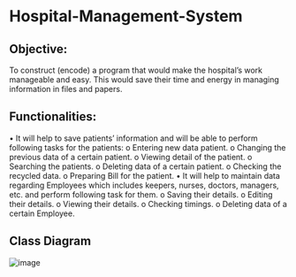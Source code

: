 # Hospital-Management-System

## Objective:
To construct (encode) a program that would make the hospital’s work manageable and easy. This would save their time and energy in managing information in files and papers.


## Functionalities:
•	It will help to save patients’ information and will be able to perform following tasks for the patients:
o	Entering new data patient.
o	Changing the previous data of a certain patient.
o	Viewing detail of the patient.
o	Searching the patients.
o	Deleting data of a certain patient.
o	Checking the recycled data.
o	Preparing Bill for the patient.
•	It will help to maintain data regarding Employees which includes keepers, nurses, doctors, managers, etc. and perform following task for them.
o	Saving their details.
o	Editing their details.
o	Viewing their details.
o	Checking timings.
o	Deleting data of a certain Employee.


## Class Diagram
![image](https://user-images.githubusercontent.com/50028549/115969655-70509880-a557-11eb-94c9-122ea7a373f6.png)
